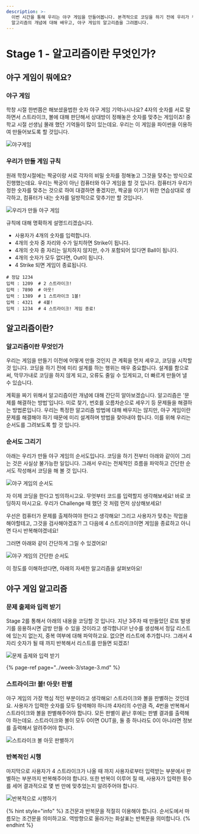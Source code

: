 ```yaml
---
description: >-
  이번 시간을 통해 우리는 야구 게임을 만들어봅니다. 본격적으로 코딩을 하기 전에 우리가 무엇을 만들어야 하는지 정의내리는 것은 중요합니다.
  알고리즘의 개념에 대해 배우고, 야구 게임의 알고리즘을 그려봅니다.
---
```


# Stage 1 - 알고리즘이란 무엇인가?

## 야구 게임이 뭐에요?

### 야구 게임

학창 시절 한번쯤은 해보셨을법한 숫자 야구 게임 기억나시나요? 4자의 숫자를 서로 말하면서 스트라이크, 볼에 대해 판단해서 상대방이 정해놓은 숫자를 맞추는 게임이죠! 중학교 시절 선생님 몰래 했던 기억들이 많이 있는데요. 우리는 이 게임을 파이썬을 이용하여 만들어보도록 할 것입니다.

![&#xC57C;&#xAD6C;&#xAC8C;&#xC784;](../.gitbook/assets/image%20%288%29.png)

### 우리가 만들 게임 규칙

원래 학창시절에는 짝궁이랑 서로 각자의 비밀 숫자를 정해놓고 그것을 맞추는 방식으로 진행했는데요. 우리는 짝궁이 아닌 컴퓨터와 야구 게임을 할 것 입니다. 컴퓨터가 우리가 정한 숫자를 맞추는 것으로 하여 대결하면 좋겠지만, 짝궁을 이기기 위한 연습상대로 생각하고, 컴퓨터가 내는 숫자를 일방적으로 맞추기만 할 것입니다.

![&#xC6B0;&#xB9AC;&#xAC00; &#xB9CC;&#xB4E4; &#xC57C;&#xAD6C; &#xAC8C;&#xC784;](../.gitbook/assets/image%20%2833%29.png)

규칙에 대해 명확하게 설명드리겠습니다.

* 사용자가 4개의 숫자를 입력합니다.
* 4개의 숫자 중 자리와 수가 일치하면 Strike이 됩니다.
* 4개의 숫자 중 자리는 일치하지 않지만, 수가 포함되어 있다면 Ball이 됩니다.
* 4개의 숫자가 모두 없다면, Out이 됩니다.
* 4 Strike 되면 게임이 종료됩니다.

```text
# 정답 1234
입력 : 1209  # 2 스트라이크!
입력 : 7890  # 아웃!
입력 : 1389  # 1 스트라이크 1볼!
입력 : 4321  # 4볼!
입력 : 1234  # 4 스트라이크! 게임 종료!
```

## 알고리즘이란? 

### 알고리즘이란 무엇인가 

우리는 게임을 만들기 이전에 어떻게 만들 것인지 큰 계획을 먼저 세우고, 코딩을 시작할 것 입니다. 코딩을 하기 전에 미리 설계를 하는 행위는 매우 중요합니다. 설계를 함으로써, 막무가내로 코딩을 하지 않게 되고, 오류도 줄일 수 있게되고, 더 빠르게 만들어 낼 수 있습니다.

계획을 짜기 위해서 알고리즘이란 개념에 대해 간단히 알아보겠습니다. 알고리즘은 '문제를 해결하는 방법'입니다. 미로 찾기, 번호를 오름차순으로 세우기 등 문제들을 해결하는 방법론입니다. 우리는 특정한 알고리즘 방법에 대해 배우지는 않지만, 야구 게임이란 문제를 해결해야 하기 때문에 미리 설계하며 방법을 찾아내야 합니다. 이를 위해 우리는 순서도를 그려보도록 할 것 입니다.

### 순서도 그리기 

아래는 우리가 만들 야구 게임의 순서도입니다. 코딩을 하기 전부터 아래와 같이이 그리는 것은 사실상 불가능한 일입니다. 그래서 우리는 전체적인 흐름을 파악하고 간단한 순서도 작성해서 코딩을 해 볼 것 입니다.

![&#xC57C;&#xAD6C; &#xAC8C;&#xC784;&#xC758; &#xC21C;&#xC11C;&#xB3C4;](../.gitbook/assets/image%20%2891%29.png)

자 이제 코딩을 한다고 빙의하시고요. 무엇부터 코드를 입력할지 생각해보세요! 바로 코딩하지 마시고요. 우리가 Challenge 때 했던 것 처럼 먼저 상상해보세요! 

우선은 컴퓨터가 문제를 출제하여야 한다고 생각해요! 그리고 사용자가 맞추는 작업을 해야할테고, 그것을 검사해야겠죠?! 그 다음에 4 스트라이크이면 게임을 종료하고 아니면 다시 반복해야겠네요! 

그러면 아래와 같이 간단하게 그릴 수 있겠어요!

![&#xC57C;&#xAD6C; &#xAC8C;&#xC784;&#xC758; &#xAC04;&#xB2E8;&#xD55C; &#xC21C;&#xC11C;&#xB3C4;](../.gitbook/assets/image%20%2851%29.png)

이 정도를 이해하셨다면, 아래의 자세한 알고리즘을 살펴보아요!

## 야구 게임 알고리즘 

### 문제 출제와 입력 받기 

Stage 2를 통해서 아래의 내용을 코딩할 것 입니다. 지난 3주차 때 만들었던 로또 발생기를 응용하시면 금방 만들 수 있을 것이라고 생각합니다! 난수를 생성해서 정답 리스트에 있는지 없는지, 중복 여부에 대해 파악하고요. 없으면 리스트에 추가합니다. 그래서 4자리 숫자가 될 때 까지 반복해서 리스트를 만들면 되겠죠!

![&#xBB38;&#xC81C; &#xCD9C;&#xC81C;&#xC640; &#xC785;&#xB825; &#xBC1B;&#xAE30;](../.gitbook/assets/image%20%2862%29.png)

{% page-ref page="../week-3/stage-3.md" %}

### 스트라이크! 볼! 아웃! 판별 

야구 게임의 가장 핵심 적인 부분이라고 생각해요! 스트라이크와 볼을 판별하는 것인데요. 사용자가 입력한 숫자를 모두 탐색해야 하니까 4자리의 수만큼 즉, 4번을 반복해서 스트라이크와 볼을 판별해주어야 합니다. 모든 판별이 끝난 후에는 판별 결과를 출력해야 하는데요. 스트라이크와 볼이 모두 0이면 OUT을, 둘 중 하나라도 0이 아니라면 정보를 출력해서 알려주어야 합니다.

![&#xC2A4;&#xD2B8;&#xB77C;&#xC774;&#xD06C; &#xBCFC; &#xC544;&#xC6C3; &#xD310;&#xBCC4;&#xD558;&#xAE30;](../.gitbook/assets/image%20%28102%29.png)

### 반복적인 시행 

마지막으로 사용자가 4 스트라이크가 나올 때 까지 사용자로부터 입력받는 부분에서 판별하는 부분까지 반복해주어야 합니다. 또한 반복이 이루어 질 때, 사용자가 입력한 횟수를 세어 결과적으로 몇 번 만에 맞추었는지 알려주어야 합니다.

![&#xBC18;&#xBCF5;&#xC801;&#xC73C;&#xB85C; &#xC2DC;&#xD589;&#xD558;&#xAE30;](../.gitbook/assets/image%20%2870%29.png)

{% hint style="info" %}
조건문과 반복문을 적절히 이용해야 합니다. 순서도에서 마름모는 조건문을 의미하고요. 역방향으로 올라가는 화살표는 반복문을 의미합니다.
{% endhint %}

